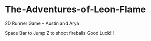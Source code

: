 # The-Adventures-of-Leon-Flame
2D Runner Game - Austin and Arya


Space Bar to Jump 
Z to shoot fireballs 
Good Luck!!!
